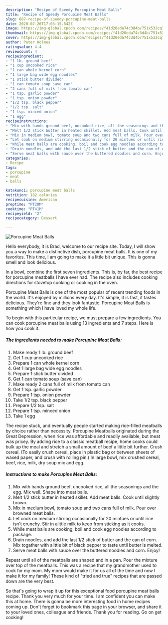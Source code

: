 ```yaml
---
description: "Recipe of Speedy Porcupine Meat Balls"
title: "Recipe of Speedy Porcupine Meat Balls"
slug: 687-recipe-of-speedy-porcupine-meat-balls
date: 2020-07-26T17:03:15.542Z
image: https://img-global.cpcdn.com/recipes/f41d20eda74c3d4b/751x532cq70/porcupine-meat-balls-recipe-main-photo.jpg
thumbnail: https://img-global.cpcdn.com/recipes/f41d20eda74c3d4b/751x532cq70/porcupine-meat-balls-recipe-main-photo.jpg
cover: https://img-global.cpcdn.com/recipes/f41d20eda74c3d4b/751x532cq70/porcupine-meat-balls-recipe-main-photo.jpg
author: Peter Holmes
ratingvalue: 4.4
reviewcount: 4
recipeingredient:
- "1 lb. ground beef"
- "1 cup uncooked rice"
- "1 can whole kernel corn"
- "1 large bag wide egg noodles"
- "1 stick butter divided"
- "1 can tomato soup save can"
- "2 cans full of milk from tomato can"
- "1 tsp. garlic powder"
- "1 tsp. onion powder"
- "1/2 tsp. black pepper"
- "1/2 tsp. salt"
- "1 tsp. minced onion"
- "1 egg"
recipeinstructions:
- "Mix with hands ground beef, uncooked rice, all the seasonings and the egg. Mix well. Shape into meat balls."
- "Melt 1/2 stick butter in heated skillet. Add meat balls. Cook until slightly brown."
- "Mix in medium bowl, tomato soup and two cans full of milk. Pour over browned meat balls."
- "Let cook on medium stirring occasionally for 20 mintues or until rice isn&#39;t crunchy. Stir in alittle milk to keep from sticking as it cooks."
- "While meat balls are cooking, boil and cook egg noodles according to package."
- "Drain noodles, and add the last 1/2 stick of butter and the can of corn. Mix togather with alittle bit of black pepper to taste until butter is melted."
- "Serve meat balls with sauce over the buttered noodles and corn. Enjoy!"
categories:
- Recipe
tags:
- porcupine
- meat
- balls

katakunci: porcupine meat balls 
nutrition: 182 calories
recipecuisine: American
preptime: "PT28M"
cooktime: "PT41M"
recipeyield: "2"
recipecategory: Dessert

---
```



![Porcupine Meat Balls](https://img-global.cpcdn.com/recipes/f41d20eda74c3d4b/751x532cq70/porcupine-meat-balls-recipe-main-photo.jpg)

Hello everybody, it is Brad, welcome to our recipe site. Today, I will show you a way to make a distinctive dish, porcupine meat balls. It is one of my favorites. This time, I am going to make it a little bit unique. This is gonna smell and look delicious.

In a bowl, combine the first seven ingredients. This is, by far, the best recipe for porcupine meatballs I have ever had. The recipe also includes cooking directions for stovetop cooking or cooking in the oven.

Porcupine Meat Balls is one of the most popular of recent trending foods in the world. It's enjoyed by millions every day. It's simple, it is fast, it tastes delicious. They're fine and they look fantastic. Porcupine Meat Balls is something which I have loved my whole life.


To begin with this particular recipe, we must prepare a few ingredients. You can cook porcupine meat balls using 13 ingredients and 7 steps. Here is how you cook it.

<!--inarticleads1-->

##### The ingredients needed to make Porcupine Meat Balls:

1. Make ready 1 lb. ground beef
1. Get 1 cup uncooked rice
1. Prepare 1 can whole kernel corn
1. Get 1 large bag wide egg noodles
1. Prepare 1 stick butter divided
1. Get 1 can tomato soup (save can)
1. Make ready 2 cans full of milk from tomato can
1. Get 1 tsp. garlic powder
1. Prepare 1 tsp. onion powder
1. Take 1/2 tsp. black pepper
1. Prepare 1/2 tsp. salt
1. Prepare 1 tsp. minced onion
1. Take 1 egg


The recipe stuck, and eventually people started making rice-filled meatballs by choice rather than necessity. Porcupine Meatballs originated during the Great Depression, when rice was affordable and readily available, but meat was pricey. By adding rice to a classic meatball recipe, home cooks could bulk up the meal and stretch a small amount of beef a little bit further. Crush cereal. (To easily crush cereal, place in plastic bag or between sheets of waxed paper, and crush with rolling pin.) In large bowl, mix crushed cereal, beef, rice, milk, dry soup mix and egg. 

<!--inarticleads2-->

##### Instructions to make Porcupine Meat Balls:

1. Mix with hands ground beef, uncooked rice, all the seasonings and the egg. Mix well. Shape into meat balls.
1. Melt 1/2 stick butter in heated skillet. Add meat balls. Cook until slightly brown.
1. Mix in medium bowl, tomato soup and two cans full of milk. Pour over browned meat balls.
1. Let cook on medium stirring occasionally for 20 mintues or until rice isn&#39;t crunchy. Stir in alittle milk to keep from sticking as it cooks.
1. While meat balls are cooking, boil and cook egg noodles according to package.
1. Drain noodles, and add the last 1/2 stick of butter and the can of corn. Mix togather with alittle bit of black pepper to taste until butter is melted.
1. Serve meat balls with sauce over the buttered noodles and corn. Enjoy!


Repeat until all of the meatballs are shaped and in a pan. Pour the mixture over top of the meatballs. This was a recipe that my grandmother used to cook for my mom. My mom would make it for us all of the time and now I make it for my family! These kind of &#34;tried and true&#34; recipes that are passed down are the very best. 

So that's going to wrap it up for this exceptional food porcupine meat balls recipe. Thank you very much for your time. I am confident you can make this at home. There is gonna be more interesting food in home recipes coming up. Don't forget to bookmark this page in your browser, and share it to your loved ones, colleague and friends. Thank you for reading. Go on get cooking!
